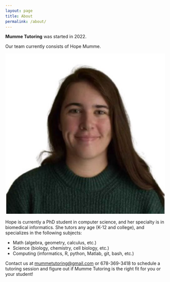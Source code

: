 ```yaml
---
layout: page
title: About
permalink: /about/
---
```


**Mumme Tutoring** was started in 2022. 

Our team currently consists of Hope Mumme. 

<img src="./site/HMumme.jpg" class="img-responsive" alt="HMumme_image"> </div>

Hope is currently a PhD student in computer science, and her specialty is in biomedical informatics.
She tutors any age (K-12 and college), and specializes in the following subjects:
- Math (algebra, geometry, calculus, etc.)
- Science (biology, chemistry, cell biology, etc.)
- Computing (informatics, R, python, Matlab, git, bash, etc.)

Contact us at mummetutoring@gmail.com or 678-369-3418 to schedule a tutoring session and figure out if 
Mumme Tutoring is the right fit for you or your student!
